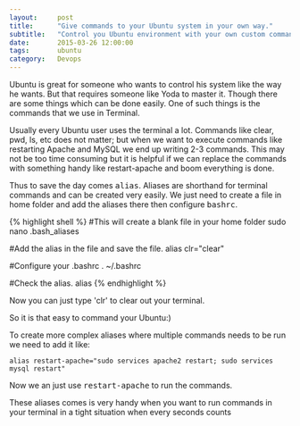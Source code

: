 ```yaml
---
layout:     post
title:      "Give commands to your Ubuntu system in your own way."
subtitle:   "Control you Ubuntu environment with your own custom commands and be the master of your system."
date:       2015-03-26 12:00:00
tags:       ubuntu
category:   Devops
---
```


Ubuntu is great for someone who wants to control his system like the way he wants. But that requires someone like Yoda to master it. Though there are some things which can be done easily. One of such things is the commands that we use in Terminal.

Usually every Ubuntu user uses the terminal a lot. Commands like clear, pwd, ls, etc does not matter; but when we want to execute commands like restarting Apache and MySQL we end up writing 2-3 commands. This may not be too time consuming but it is helpful if we can replace the commands with something handy like restart-apache and boom everything is done.

Thus to save the day comes <kbd>alias</kbd>. Aliases are shorthand for terminal commands and can be created very easily.  We just need to create a file in home folder and add the aliases there then configure <kbd>bashrc</kbd>.

{% highlight shell %}
#This will create a blank file in your home folder
sudo nano .bash_aliases

#Add the alias in the file and save the file.
alias clr="clear"

#Configure your .bashrc
. ~/.bashrc

#Check the alias.
alias
{% endhighlight %}

Now you can just type 'clr' to clear out your terminal.

So it is that easy to command your Ubuntu:)

To create more complex aliases where multiple commands needs to be run we need to add it like:

`alias restart-apache="sudo services apache2 restart; sudo services mysql restart"`

Now we an just use <kbd>restart-apache</kbd> to run the commands.

These aliases comes is very handy when you want to run commands in your terminal in a tight situation when every seconds counts

